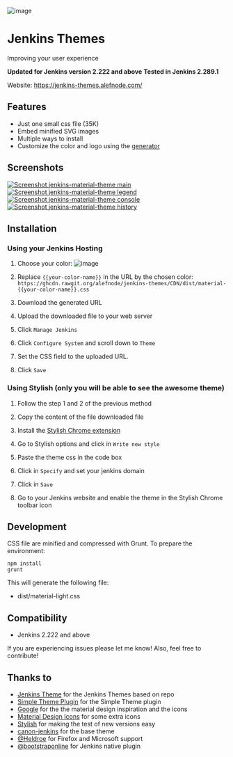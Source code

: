 ![image](https://jenkins-themes.alefnode.com/images/jenkins-new-design-theme-logo.jpg)
# Jenkins Themes
Improving your user experience

**Updated for Jenkins version 2.222 and above**
**Tested in Jenkins 2.289.1**


Website: https://jenkins-themes.alefnode.com/  

## Features
* Just one small css file (35K)
* Embed minified SVG images
* Multiple ways to install
* Customize the color and logo using the [generator][generator]

## Screenshots
[![Screenshot jenkins-material-theme main](https://jenkins-themes.alefnode.com/images/screenshot-jenkins-theme-material-main.png)](https://jenkins-themes.alefnode.com/images/screenshot-jenkins-theme-material-main.png)      [![Screenshot jenkins-material-theme legend](https://jenkins-themes.alefnode.com/images/screenshot-jenkins-theme-material-legend.png)](https://jenkins-themes.alefnode.com/images/screenshot-jenkins-theme-material-legend.png) [![Screenshot jenkins-material-theme console](https://jenkins-themes.alefnode.com/images/screenshot-jenkins-theme-material-console.png)](https://jenkins-themes.alefnode.com/images/screenshot-jenkins-theme-material-console.png)
[![Screenshot jenkins-material-theme history](https://jenkins-themes.alefnode.com/images/screenshot-jenkins-theme-material-history.png)](https://jenkins-themes.alefnode.com/images/screenshot-jenkins-theme-material-history.png)


## Installation

### Using your Jenkins Hosting
1. Choose your color:
![image](https://jenkins-themes.alefnode.com/images/pallete.png)

2. Replace `{{your-color-name}}` in the URL by the chosen color: `https://ghcdn.rawgit.org/alefnode/jenkins-themes/CDN/dist/material-{{your-color-name}}.css`

3. Download the generated URL

4. Upload the downloaded file to your web server

4. Click `Manage Jenkins`

5. Click `Configure System` and scroll down to `Theme`

6. Set the CSS field to the uploaded URL.

7. Click `Save`


### Using Stylish (only you will be able to see the awesome theme)

1. Follow the step 1 and 2 of the previous method

1. Copy the content of the file downloaded file

1. Install the [Stylish Chrome extension][stylish]

1. Go to Stylish options and click in `Write new style`

1. Paste the theme css in the code box

1. Click in `Specify` and set your jenkins domain

1. Click in `Save`

1. Go to your Jenkins website and enable the theme in the Stylish Chrome toolbar icon


## Development

CSS file are minified and compressed with Grunt. To prepare the environment:

```
npm install
grunt
```

This will generate the following file:
- dist/material-light.css

## Compatibility
- Jenkins 2.222 and above


If you are experiencing issues please let me know! Also, feel free to contribute!

## Thanks to
- [Jenkins Theme][afonsof-repo] for the Jenkins Themes based on repo
- [Simple Theme Plugin][simple] for the Simple Theme plugin
- [Google][google] for the the material design inspiration and the icons
- [Material Design Icons][material-design-icons] for some extra icons
- [Stylish][stylish] for making the test of new versions easy
- [canon-jenkins][canon-jenkins] for the base theme
- [@Heldroe][heldroe] for Firefox and Microsoft support
- [@bootstraponline][bootstraponline] for Jenkins native plugin

[afonsof-repo]: https://github.com/afonsof/jenkins-material-theme
[simple]: https://wiki.jenkins-ci.org/display/JENKINS/Simple+Theme+Plugin
[google]: https://www.google.com/design/spec/material-design/introduction.html
[material-design-icons]: https://materialdesignicons.com/
[stylish]: https://chrome.google.com/webstore/detail/stylish/fjnbnpbmkenffdnngjfgmeleoegfcffe
[canon-jenkins]: https://github.com/rackerlabs/canon-jenkins
[heldroe]: https://github.com/Heldroe
[generator]: https://jenkins-themes.alefnode.com/
[bootstraponline]: https://github.com/bootstraponline
